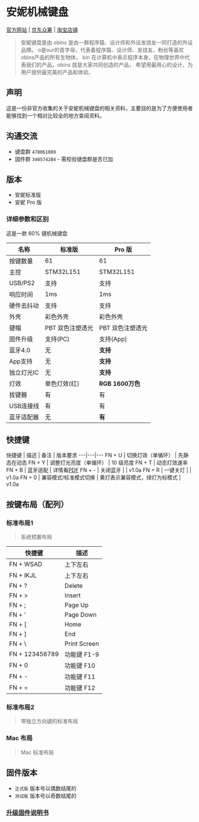 # 安妮机械键盘

[官方网站][anne-link] | [京东众筹][anne-jd-z-link] | [淘宝店铺][anne-taobao-link]

> 安妮键盘是由 obins 是由一群程序猿、设计师和外设发烧友一同打造的外设品牌。
> o是our的首字母，代表着程序猿、设计师、发烧友、粉丝等喜欢obins产品的所有生物体，
> bin 在计算机中表示程序本身，在物理世界中代表我们的产品，obins 就是大家共同创造的产品，
> 希望用最用心的设计，为用户提供最完美的产品和体验。

## 声明

这是一份非官方收集的关于安妮机械键盘的相关资料，主要目的是为了方便使用者能够找到一个相对比较全的地方查阅资料。

## 沟通交流

- 键盘群 `478061089`
- 固件群 `340574284` - 需校验键盘群是否已加

## 版本

- 安妮标准版
- 安妮 Pro 版

### 详细参数和区别

这是一款 60% 键机械键盘

名称 | 标准版 | Pro 版
---|---|---
按键数量 | 61 | 61
主控 | STM32L151 | STM32L151
USB/PS2 | 支持 | 支持
响应时间 | 1ms | 1ms
硬件去抖动 | 支持 | 支持
外壳 | 彩色外壳 | 彩色外壳
键帽 | PBT 双色注塑透光 | PBT 双色注塑透光
固件升级 | 支持(PC) | 支持(App)
蓝牙4.0 |  无 | **支持**
App支持 | 无 | **支持**
独立灯光IC | 无 | **支持**
灯效 | 单色灯效(红) | **RGB 1600万色**
拔键器 | 有 | 有
USB连接线 | 有 | 有
蓝牙适配器 | 无 | **有**

## 快捷键

快捷键 | 描述 | 备注 | 版本要求
---|---|---
FN + U | 切换灯效（单循环） | 先静态在动态
FN + Y | 调整灯光亮度（单循环） | 10 级亮度
FN + T | 动态灯效速率
FN + B | 蓝牙适配 | 详情看[PDF][anne-manaul-link]
FN + - | 关闭蓝牙 | | v1.0a
FN + R | 一键关灯 | | v1.0a
FN + 0 | 兼容模式/标准模式切换 | 黄灯表示兼容模式，绿灯为标模式 | v1.0a


## 按键布局（配列）

### 标准布局1

> 系统预置布局

快捷键 | 描述
---|---
FN + WSAD | 上下左右
FN + IKJL | 上下左右
FN + ? | Delete
FN + > | Insert
FN + ; | Page Up
FN + ' | Page Down
FN + [ | Home
FN + ] | End
FN + \ | Print Screen
FN + 123456789 | 功能键 F1-9
FN + 0 | 功能键 F10
FN + - | 功能键 F11
FN + = | 功能键 F12

### 标准布局2

> 带独立方向键的标准布局

### Mac 布局

> Mac 标准布局

## 固件版本

- `正式版` 版本号以偶数结尾的
- `测试版` 版本号以奇数结尾的

### [升级固件说明书][anne-dfu-manaul-link]

[anne-link]: http://www.obins.net/
[anne-jd-z-link]: http://z.jd.com/project/details/34676.html
[anne-taobao-link]: https://shop116784704.taobao.com/

[anne-manaul-link]: files/安妮PRO使用须知1.pdf
[anne-dfu-manaul-link]: files/固件升级简易说明书.png
